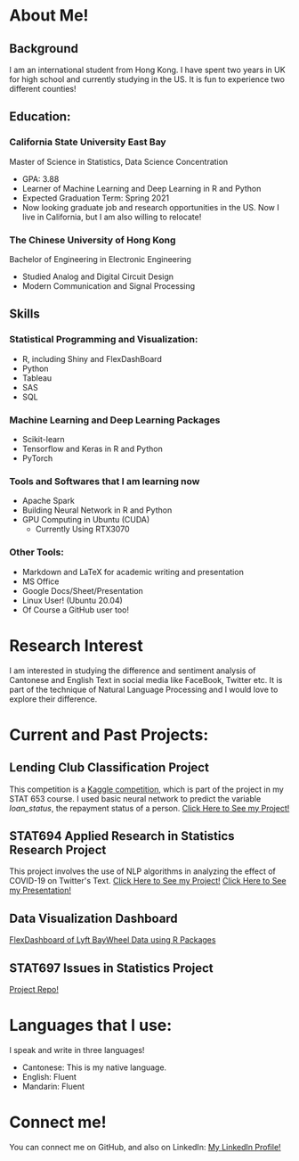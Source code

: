 # About Me!
## Background
I am an international student from Hong Kong. I have spent two years in UK for high school and currently studying in the US. It is fun to experience two different counties!

## Education:

### California State University East Bay
Master of Science in Statistics, Data Science Concentration

- GPA: 3.88
- Learner of Machine Learning and Deep Learning in R and Python
- Expected Graduation Term: Spring 2021
- Now looking graduate job and research opportunities in the US. Now I live in California, but I am also willing to relocate!

### The Chinese University of Hong Kong
Bachelor of Engineering in Electronic Engineering

- Studied Analog and Digital Circuit Design
- Modern Communication and Signal Processing

## Skills
### Statistical Programming and Visualization:

- R, including Shiny and FlexDashBoard
- Python
- Tableau
- SAS
- SQL

### Machine Learning and Deep Learning Packages
- Scikit-learn
- Tensorflow and Keras in R and Python
- PyTorch

### Tools and Softwares that I am learning now
- Apache Spark
- Building Neural Network in R and Python
- GPU Computing in Ubuntu (CUDA)
  - Currently Using RTX3070

### Other Tools:
- Markdown and LaTeX for academic writing and presentation
- MS Office
- Google Docs/Sheet/Presentation
- Linux User! (Ubuntu 20.04)
- Of Course a GitHub user too!


# Research Interest
I am interested in studying the difference and sentiment analysis of Cantonese and English Text in social media like FaceBook, Twitter etc. It is part of the technique of Natural Language Processing and I would love to explore their difference.


# Current and Past Projects:

## Lending Club Classification Project
This competition is a [Kaggle competition](https://www.kaggle.com/wordsforthewise/lending-club), which is part of the project in my STAT 653 course. I used basic neural network to predict the variable *loan_status*, the repayment status of a person.
[Click Here to See my Project!](https://github.com/ckong9-stat697/Machine-Learning-Projects/Lending_Club_Project)


## STAT694 Applied Research in Statistics Research Project

This project involves the use of NLP algorithms in analyzing the effect of COVID-19 on Twitter's Text.
[Click Here to See my Project!](https://github.com/ckong9-stat697/Research_in_Statistics-STAT694)
[Click Here to See my Presentation!](stat694_presentation.html)

## Data Visualization Dashboard
[FlexDashboard of Lyft BayWheel Data using R Packages](Problem_03_flexdashboard.html)

## STAT697 Issues in Statistics Project
[Project Repo!](https://github.com/stat697-s20/team-1_project_repo)

# Languages that I use:
I speak and write in three languages!
- Cantonese: This is my native language.
- English: Fluent
- Mandarin: Fluent


# Connect me!
You can connect me on GitHub, and also on LinkedIn:
[My LinkedIn Profile!](https://www.linkedin.com/in/chunyin-kong/)
